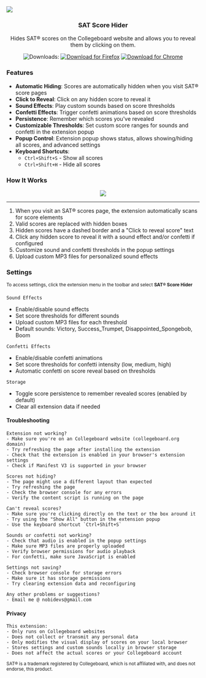 <img src="https://github.com/user-attachments/assets/28356548-a32e-4075-836f-ac2137499a36">

<div align="center">

### SAT Score Hider

Hides SAT® scores on the Collegeboard website and allows you to reveal them by clicking on them.
<p>
    <img src="https://img.shields.io/badge/Downloads%3A-343434" alt="Downloads:">
    <a href="https://addons.mozilla.org/en-US/firefox/addon/act-score-hider/"><img src="https://img.shields.io/badge/Firefox-FF7139?logo=Firefox&logoColor=white" alt="Download for Firefox"></a>
    <a href="https://chromewebstore.google.com/detail/act%C2%AE-score-hider/cbfjphnmcemkkkpbknibkibilinibhbd"><img src="https://img.shields.io/badge/Chrome-4285F4?logo=GoogleChrome&logoColor=white" alt="Download for Chrome"></a>
</p>
</div>



### Features

- **Automatic Hiding**: Scores are automatically hidden when you visit SAT® score pages
- **Click to Reveal**: Click on any hidden score to reveal it
- **Sound Effects**: Play custom sounds based on score thresholds
- **Confetti Effects**: Trigger confetti animations based on score thresholds
- **Persistence**: Remember which scores you've revealed
- **Customizable Thresholds**: Set custom score ranges for sounds and confetti in the extension popup
- **Popup Control**: Extension popup shows status, allows showing/hiding all scores, and advanced settings
- **Keyboard Shortcuts**:
  - `Ctrl+Shift+S` - Show all scores
  - `Ctrl+Shift+H` - Hide all scores


### How It Works
<p align="center">
    <img src="https://github.com/user-attachments/assets/473f671f-2dca-4e6c-a09d-69e5aa42c39b9" />
</p>

---

1. When you visit an SAT® scores page, the extension automatically scans for score elements
2. Valid scores are replaced with hidden boxes
3. Hidden scores have a dashed border and a "Click to reveal score" text
4. Click any hidden score to reveal it with a sound effect and/or confetti if configured
5. Customize sound and confetti thresholds in the popup settings
6. Upload custom MP3 files for personalized sound effects



### Settings
<sup>To access settings, click the extension menu in the toolbar and select **SAT® Score Hider**</sup>
&nbsp;

```Sound Effects```
- Enable/disable sound effects
- Set score thresholds for different sounds
- Upload custom MP3 files for each threshold
- Default sounds: Victory, Success_Trumpet, Disappointed_Spongebob, Boom

```Confetti Effects```
- Enable/disable confetti animations
- Set score thresholds for confetti intensity (low, medium, high)
- Automatic confetti on score reveal based on thresholds

```Storage```
- Toggle score persistence to remember revealed scores (enabled by default)
- Clear all extension data if needed

#### Troubleshooting
```
Extension not working?
- Make sure you're on an Collegeboard website (collegeboard.org domain)
- Try refreshing the page after installing the extension
- Check that the extension is enabled in your browser's extension settings
- Check if Manifest V3 is supported in your browser

Scores not hiding?
- The page might use a different layout than expected
- Try refreshing the page
- Check the browser console for any errors
- Verify the content script is running on the page

Can't reveal scores?
- Make sure you're clicking directly on the text or the box around it
- Try using the "Show All" button in the extension popup
- Use the keyboard shortcut `Ctrl+Shift+S`

Sounds or confetti not working?
- Check that audio is enabled in the popup settings
- Make sure MP3 files are properly uploaded
- Verify browser permissions for audio playback
- For confetti, make sure JavaScript is enabled

Settings not saving?
- Check browser console for storage errors
- Make sure it has storage permissions
- Try clearing extension data and reconfiguring

Any other problems or suggestions?
- Email me @ nobidevs@gmail.com
```
#### Privacy
```
This extension:
- Only runs on Collegeboard websites
- Does not collect or transmit any personal data
- Only modifies the visual display of scores on your local browser
- Stores settings and custom sounds locally in browser storage
- Does not affect the actual scores or your Collegeboard account
```

<sub>SAT® is a trademark registered by Collegeboard, which is not affiliated with, and does not endorse, this product.</sub>
